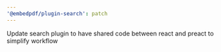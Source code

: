 ```yaml
---
'@embedpdf/plugin-search': patch
---
```


Update search plugin to have shared code between react and preact to simplify workflow
